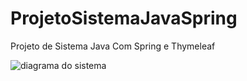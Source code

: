 # ProjetoSistemaJavaSpring

Projeto de Sistema Java Com Spring e Thymeleaf

![diagrama do sistema](https://user-images.githubusercontent.com/37215681/230636593-499e6523-7c37-4525-a6d0-3df22d9ceb1c.png)
